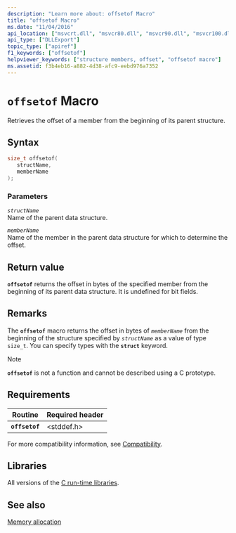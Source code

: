 ```yaml
---
description: "Learn more about: offsetof Macro"
title: "offsetof Macro"
ms.date: "11/04/2016"
api_location: ["msvcrt.dll", "msvcr80.dll", "msvcr90.dll", "msvcr100.dll", "msvcr100_clr0400.dll", "msvcr110.dll", "msvcr110_clr0400.dll", "msvcr120.dll", "msvcr120_clr0400.dll", "ucrtbase.dll"]
api_type: ["DLLExport"]
topic_type: ["apiref"]
f1_keywords: ["offsetof"]
helpviewer_keywords: ["structure members, offset", "offsetof macro"]
ms.assetid: f3b4eb16-a882-4d38-afc9-eebd976a7352
---
```

# `offsetof` Macro

Retrieves the offset of a member from the beginning of its parent structure.

## Syntax

```C
size_t offsetof(
   structName,
   memberName
);
```

### Parameters

*`structName`*\
Name of the parent data structure.

*`memberName`*\
Name of the member in the parent data structure for which to determine the offset.

## Return value

**`offsetof`** returns the offset in bytes of the specified member from the beginning of its parent data structure. It is undefined for bit fields.

## Remarks

The **`offsetof`** macro returns the offset in bytes of *`memberName`* from the beginning of the structure specified by *`structName`* as a value of type `size_t`. You can specify types with the **`struct`** keyword.

> [!NOTE]
> **`offsetof`** is not a function and cannot be described using a C prototype.

## Requirements

|Routine|Required header|
|-------------|---------------------|
|**`offsetof`**|\<stddef.h>|

For more compatibility information, see [Compatibility](../compatibility.md).

## Libraries

All versions of the [C run-time libraries](../crt-library-features.md).

## See also

[Memory allocation](../memory-allocation.md)

